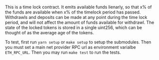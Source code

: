 

This is a time lock contract. It emits available funds lienarly, so that x% of the funds are available when x% of the timelock period has passed. Withdrawls and deposits can be made at any point during the time lock period, and will not affect the amount of funds available for withdrawl. The state of the locked tokens is stored in a single uint256, which can be thought of as the average age of the tokens. 

To test, first run `yarn setup` or `make setup` to setup the submodules. Then you must set a main net provider RPC url as environment varialbe `ETH_RPC_URL`. Then you may run `make test` to run the tests. 
